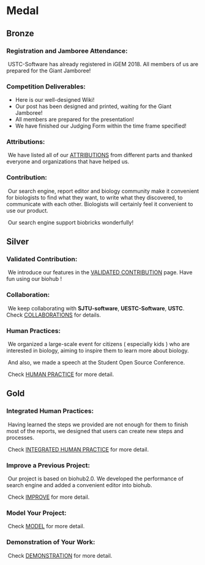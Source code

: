 # Medal



## Bronze

### Registration and Jamboree Attendance: 

​	USTC-Software has already registered in iGEM 2018. All members of us are prepared for the Giant Jamboree!

### Competition Deliverables:

- Here is our well-designed Wiki!
- Our post has been designed and printed, waiting for the Giant Jamboree!
- All members are prepared for the presentation!
- We have finished our Judging Form within the time frame specified!

### Attributions:

​	We have listed all of our [ATTRIBUTIONS](http://2018.igem.org/Team:USTC-Software/Attributions) from different parts and thanked everyone and organizations that have helped us.

### Contribution:

​	Our search engine, report editor and biology community make it convenient for biologists to find what they want, to write what they discovered, to communicate with each other. Biologists will certainly feel it convenient to use our product. 

​	Our search engine support biobricks wonderfully!



## Silver

### Validated Contribution:

​	We introduce our features	in the [VALIDATED CONTRIBUTION](http://2018.igem.org/Team:USTC-Software/ValidatedContribution) page. Have fun using our biohub !

### Collaboration:

​	We keep collaborating with **SJTU-software**, **UESTC-Software**, **USTC**. Check [COLLABORATIONS](http://2018.igem.org/Team:USTC-Software/Collaborations) for details.

### Human Practices:

​	We organized a large-scale event for citizens ( especially kids ) who are interested in biology, aiming to inspire them to learn more about biology.

​	And also, we made a speech at the Student Open Source Conference.

​	Check [HUMAN PRACTICE](http://2018.igem.org/Team:USTC-Software/Human_Practices) for more detail.



## Gold

### Integrated Human Practices:

​	Having learned the steps we provided are not enough for them to finish most of the reports, we designed that users can create new steps and processes.

​	Check [INTEGRATED HUMAN PRACTICE](http://2018.igem.org/Team:USTC-Software/Human_Practices#Asia-Pacific%20Conference%20in%20Taiwan) for more detail.

### Improve a Previous Project:

​	Our project is based on biohub2.0. We developed the performance of search engine and added a convenient editor into biohub.

​	Check [IMPROVE](http://2018.igem.org/Team:USTC-Software/Improve) for more detail.

### Model Your Project:

​	Check [MODEL](http://2018.igem.org/Team:USTC-Software/Model) for more detail.

### Demonstration of Your Work:

​	Check [DEMONSTRATION](http://2018.igem.org/Team:USTC-Software/Demonstrate) for more detail.

​	